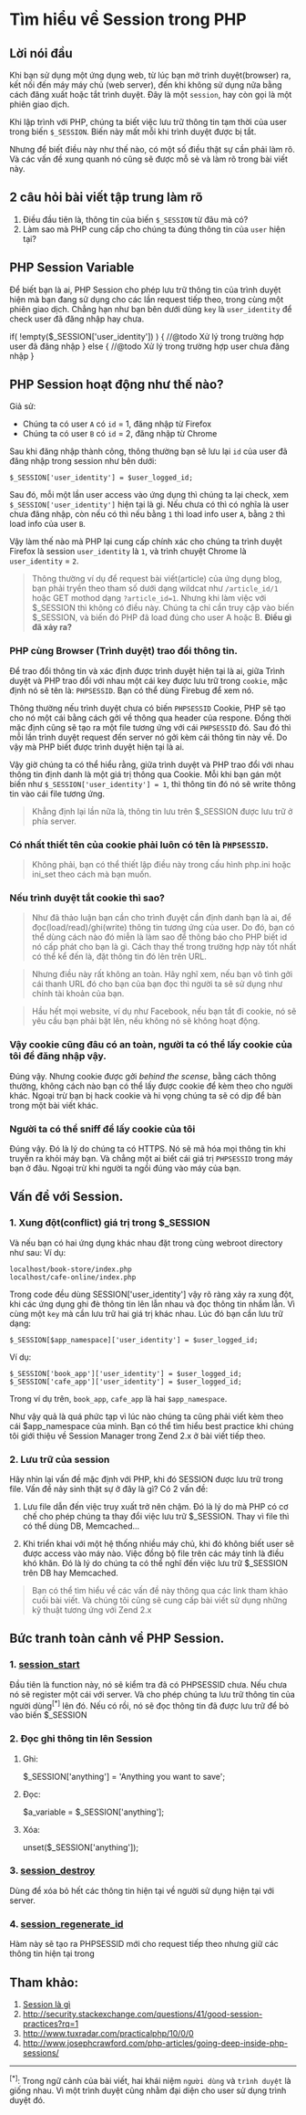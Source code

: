 # Tìm hiểu về Session trong PHP
## Lời nói đầu

Khi bạn sử dụng một ứng dụng web, từ lúc bạn mở trình duyệt(browser) ra, kết nối đến máy máy chủ (web server), đến khi không sử dụng nữa bằng cách đăng xuất hoặc tắt trình duyệt. Đây là một `session`, hay còn gọi là một phiên giao dịch.

Khi lập trình với PHP, chúng ta biết việc lưu trữ thông tin tạm thời của user trong biến `$_SESSION`. Biến này mất mỗi khi trình duyệt được bị tắt.

Nhưng để biết điều này như thế nào, có một số điều thật sự cần phải làm rõ. Và các vấn đề xung quanh nó cũng sẽ được mỗ sẻ và làm rõ trong bài viết này.

## 2 câu hỏi bài viết tập trung làm rõ

1. Điều đầu tiên là, thông tin của biến `$_SESSION` từ đâu mà có?
2. Làm sao mà PHP cung cấp cho chúng ta đúng thông tin của `user` hiện tại?

## PHP Session Variable

Để biết bạn là ai, PHP Session cho phép lưu trữ thông tin của trình duyệt hiện mà bạn đang sử dụng cho các lần request tiếp theo, trong cùng một phiên giao dịch. Chẳng hạn như bạn bên dưới dùng `key` là `user_identity` để check user đã đăng nhập hay chưa.

  if( !empty($_SESSION['user_identity']) )
	{
		//@todo Xử lý trong trường hợp user đã đăng nhập
	}
	else
	{
		//@todo Xử lý trong trường hợp user chưa đăng nhập
	} 

## PHP Session hoạt động như thế nào?

Giả sử:

- Chúng ta có user `A` có `id` = 1, đăng nhập từ Firefox
- Chúng ta có user `B` có `id` = 2, đăng nhập từ Chrome

Sau khi đăng nhập thành công, thông thường bạn sẽ lưu lại `id` của user đã đăng nhập trong session như bên dưới:

    $_SESSION['user_identity'] = $user_logged_id;

Sau đó, mỗi một lần user access vào ứng dụng thì chúng ta lại check, xem `$_SESSION['user_identity']` hiện tại là gì. Nếu chưa có thì có nghĩa là user chưa đăng nhập, còn nếu có thì nếu bằng `1` thì load info user `A`, bằng `2` thì load info của user `B`.

Vậy làm thế nào mà PHP lại cung cấp chính xác cho chúng ta trình duyệt Firefox là session `user_identity` là `1`, và trình chuyệt
Chrome là `user_identity` = `2`.

> Thông thường ví dụ để request bài viết(article) của ứng dụng blog, bạn phải tryền theo tham số dưới dạng wildcat như `/article_id/1` hoặc GET mothod dạng `?article_id=1`. Nhưng khi làm việc với $_SESSION thì không có điều này. Chúng ta chỉ cần truy cập vào biến $_SESSION, và biến đó PHP đã load đúng cho user A hoặc B. **Điều gì đã xảy ra?**

### PHP cùng Browser (Trình duyệt) trao đổi thông tin.

Để trao đổi thông tin và xác định được trình duyệt hiện tại là ai, giữa Trình duyệt và PHP trao đổi với nhau một cái key được lưu trữ trong `cookie`, mặc định nó sẽ tên là: `PHPSESSID`. Bạn có thể dùng Firebug để xem nó.

Thông thường nếu trình duyệt chưa có biến `PHPSESSID` Cookie, PHP sẽ tạo cho nó một cái bằng cách gởi về thông qua header của respone. Đồng thời mặc định cũng sẽ tạo ra một file tương ứng với cái `PHPSESSID` đó. Sau đó thì mỗi lần trình duyệt request đến server nó gởi kèm cái thông tin này về. Do vậy mà PHP biết được trình duyệt hiện tại là ai.

Vậy giờ chúng ta có thể hiểu rằng, giữa trình duyệt và PHP trao đổi với nhau thông tin định danh là một giá trị thông qua Cookie. Mỗi khi bạn gán một biến như `$_SESSION['user_identity'] = 1`, thì thông tin đó nó sẽ write thông tin vào cái file tương ứng.

> Khẳng định lại lần nữa là, thông tin lưu trên $_SESSION được lưu trữ ở phía server.

### Có nhất thiết tên của cookie phải luôn có tên là `PHPSESSID`.

> Không phải, bạn có thể thiết lập điều này trong cấu hình php.ini hoặc ini_set theo cách mà bạn muốn.

### Nếu trình duyệt tắt cookie thì sao?

> Như đã thảo luận bạn cần cho trình đuyệt cần định danh bạn là ai, để đọc(load/read)/ghi(write) thông tin tương ứng của user. Do đó, bạn có thể dùng cách nào đó miễn là làm sao để thông báo cho PHP biết id nó cấp phát cho bạn là gì. Cách thay thế trong trường hợp này tốt nhất có thể kể đến là, đặt thông tin đó lên trên URL.

> Nhưng điều này rất không an toàn. Hãy nghĩ xem, nếu bạn vô tình gởi cái thanh URL đó cho bạn của bạn đọc thì người ta sẽ sử dụng như chính tài khoản của bạn.

> Hầu hết mọi website, ví dụ như Facebook, nếu bạn tắt đi cookie, nó sẽ yêu cầu bạn phải bật lên, nếu không nó sẽ không hoạt động.

### Vậy cookie cũng đâu có an toàn, người ta có thể lấy cookie của tôi để đăng nhập vậy.

Đúng vậy. Nhưng cookie được gởi *behind the scense*, bằng cách thông thường, không cách nào bạn có thể lấy được cookie để kèm theo cho người khác. Ngoại trừ bạn bị hack cookie và hi vọng chúng ta sẽ có dịp để bàn trong một bài viết khác.

### Người ta có thể sniff để lấy cookie của tôi

Đúng vậy. Đó là lý do chúng ta có HTTPS. Nó sẽ mã hóa mọi thông tin khi truyền ra khỏi máy bạn. Và chẳng một ai biết cái giá trị `PHPSESSID` trong máy bạn ở đâu. Ngoại trừ khi người ta ngồi đúng vào máy của bạn.

## Vấn đề với Session.

### 1. Xung đột(conflict) giá trị trong $_SESSION
Và nếu bạn có hai ứng dụng khác nhau đặt trong cùng webroot directory như sau:
Ví dụ:

	localhost/book-store/index.php
	localhost/cafe-online/index.php
	
Trong code đều dùng SESSION['user_identity'] vậy rõ ràng xảy ra xung đột, khi các ứng dụng ghi đè thông tin lên lẫn nhau và đọc thông tin nhầm lẫn. Vì cùng một `key` mà cần lưu trữ hai giá trị khác nhau. Lúc đó bạn cần lưu trữ dạng:

    $_SESSION[$app_namespace]['user_identity'] = $user_logged_id;

Ví dụ:

	$_SESSION['book_app']['user_identity'] = $user_logged_id;
	$_SESSION['cafe_app']['user_identity'] = $user_logged_id;

Trong ví dụ trên, `book_app`, `cafe_app` là hai `$app_namespace`.

Như vậy quả là quá phức tạp vì lúc nào chúng ta cũng phải viết kèm theo cái $app_namespace của mình. Bạn có thể tìm hiểu best practice khi chúng tôi giới thiệu về Session Manager trong Zend 2.x ở bài viết tiếp theo.

### 2. Lưu trữ của session
Hãy nhìn lại vấn đề mặc định với PHP, khi đó SESSION được lưu trữ trong file. Vấn đề nảy sinh thật sự ở đây là gì?
Có 2 vấn đề:

1. Lưu file dẫn đến việc truy xuất trở nên chậm. Đó là lý do mà PHP có cơ chế cho phép chúng ta thay đổi việc lưu trữ $_SESSION. Thay vì file thì có thể dùng DB, Memcached...   

2. Khi triển khai với một hệ thống nhiều máy chủ, khi đó không biết user sẽ được access vào máy nào. Việc đồng bộ file 
trên các máy tính là điều khó khăn. Đó là lý do chúng ta có thể nghĩ đến việc lưu trữ $_SESSION trên DB hay Memcached. 

> Bạn có thể tìm hiểu về các vấn đề này thông qua các link tham khảo cuối bài viết. Và chúng tôi cũng sẽ cung cấp bài viết sử dụng những kỹ thuật tương ứng với Zend 2.x

## Bức tranh toàn cảnh về PHP Session.

### 1. [session_start](http://php.net/manual/en/function.session-start.php)

Đầu tiên là function này, nó sẽ kiểm tra đã có PHPSESSID chưa. Nếu chưa nó sẽ register một cái với server. Và cho phép chúng ta lưu trữ thông tin của người dùng<sup>[*]</sup> lên đó. Nếu có rồi, nó sẽ đọc thông tin đã được lưu trữ để bỏ vào biến $_SESSION

### 2. Đọc ghi thông tin lên Session

1. Ghi:
	
	$_SESSION['anything'] = 'Anything you want to save'; 

2. Đọc:
	
	$a_variable = $_SESSION['anything'];

3. Xóa:
		
	unset($_SESSION['anything']);

### 3. [session_destroy](http://php.net/manual/en/function.session-destroy.php)
	
Dùng để xóa bỏ hết các thông tin hiện tại về người sử dụng hiện tại với server.

### 4. [session_regenerate_id](http://www.php.net/manual/en/function.session-regenerate-id.php)

Hàm này sẽ tạo ra PHPSESSID mới cho request tiếp theo nhưng giữ các thông tin hiện tại trong

## Tham khảo:

1. [Session là gì](http://www.w3schools.com/php/php_sessions.asp)
2. http://security.stackexchange.com/questions/41/good-session-practices?rq=1
3. http://www.tuxradar.com/practicalphp/10/0/0
4. http://www.josephcrawford.com/php-articles/going-deep-inside-php-sessions/

------------------------------

<sup>[*]</sup>: Trong ngữ cảnh của bài viết, hai khái niệm `người dùng` và `trình duyệt` là giống nhau. Vì một trình duyệt cũng nhằm đại diện cho user sử dụng trình duyệt đó.
